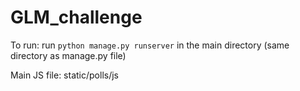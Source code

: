 # GLM_challenge


To run: run `python manage.py runserver` in the main directory (same directory as manage.py file)

Main JS file: static/polls/js
